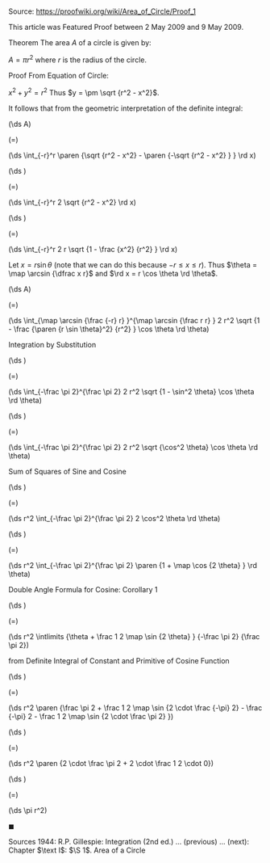 # 

Source: https://proofwiki.org/wiki/Area_of_Circle/Proof_1

  This article was Featured Proof between 2 May 2009 and 9 May 2009.


Theorem
The area $A$ of a circle is given by:

$A = \pi r^2$
where $r$ is the radius of the circle.


Proof
From Equation of Circle:

$x^2 + y^2 = r^2$
Thus $y = \pm \sqrt {r^2 - x^2}$.

It follows that from the geometric interpretation of the definite integral:














\(\ds A\)

\(=\)







\(\ds \int_{-r}^r \paren {\sqrt {r^2 - x^2} - \paren {-\sqrt {r^2 - x^2} } } \rd x\)




















\(\ds \)

\(=\)







\(\ds \int_{-r}^r 2 \sqrt {r^2 - x^2} \rd x\)




















\(\ds \)

\(=\)







\(\ds \int_{-r}^r 2 r \sqrt {1 - \frac {x^2} {r^2} } \rd x\)









Let $x = r \sin \theta$ (note that we can do this because $-r \le x \le r$).
Thus $\theta = \map \arcsin {\dfrac x r}$ and $\rd x = r \cos \theta \rd \theta$.














\(\ds A\)

\(=\)







\(\ds \int_{\map \arcsin {\frac {-r} r} }^{\map \arcsin {\frac r r} } 2 r^2 \sqrt {1 - \frac {\paren {r \sin \theta}^2} {r^2} } \cos \theta \rd \theta\)





Integration by Substitution














\(\ds \)

\(=\)







\(\ds \int_{-\frac \pi 2}^{\frac \pi 2} 2 r^2 \sqrt {1 - \sin^2 \theta} \cos \theta \rd \theta\)




















\(\ds \)

\(=\)







\(\ds \int_{-\frac \pi 2}^{\frac \pi 2} 2 r^2 \sqrt {\cos^2 \theta} \cos \theta \rd \theta\)





Sum of Squares of Sine and Cosine














\(\ds \)

\(=\)







\(\ds r^2 \int_{-\frac \pi 2}^{\frac \pi 2} 2 \cos^2 \theta \rd \theta\)




















\(\ds \)

\(=\)







\(\ds r^2 \int_{-\frac \pi 2}^{\frac \pi 2} \paren {1 + \map \cos {2 \theta} } \rd \theta\)





Double Angle Formula for Cosine: Corollary $1$














\(\ds \)

\(=\)







\(\ds r^2 \intlimits {\theta + \frac 1 2 \map \sin {2 \theta} } {-\frac \pi 2} {\frac \pi 2}\)





from Definite Integral of Constant and Primitive of Cosine Function














\(\ds \)

\(=\)







\(\ds r^2 \paren {\frac \pi 2 + \frac 1 2 \map \sin {2 \cdot \frac {-\pi} 2} - \frac {-\pi} 2 - \frac 1 2 \map \sin {2 \cdot \frac \pi 2} }\)




















\(\ds \)

\(=\)







\(\ds r^2 \paren {2 \cdot \frac \pi 2 + 2 \cdot \frac 1 2 \cdot 0}\)




















\(\ds \)

\(=\)







\(\ds \pi r^2\)









$\blacksquare$


Sources
1944: R.P. Gillespie: Integration (2nd ed.) ... (previous) ... (next): Chapter $\text I$: $\S 1$. Area of a Circle




